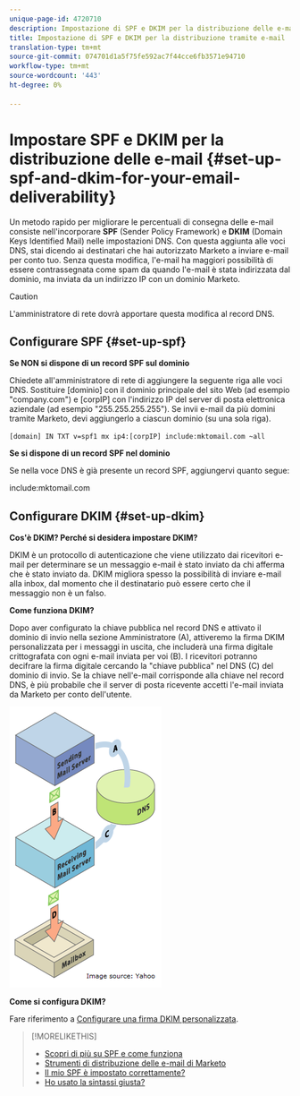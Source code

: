```yaml
---
unique-page-id: 4720710
description: Impostazione di SPF e DKIM per la distribuzione delle e-mail - Marketo Docs - Documentazione del prodotto
title: Impostazione di SPF e DKIM per la distribuzione tramite e-mail
translation-type: tm+mt
source-git-commit: 074701d1a5f75fe592ac7f44cce6fb3571e94710
workflow-type: tm+mt
source-wordcount: '443'
ht-degree: 0%

---
```



# Impostare SPF e DKIM per la distribuzione delle e-mail {#set-up-spf-and-dkim-for-your-email-deliverability}

Un metodo rapido per migliorare le percentuali di consegna delle e-mail consiste nell&#39;incorporare **SPF** (Sender Policy Framework) e **DKIM** (Domain Keys Identified Mail) nelle impostazioni DNS. Con questa aggiunta alle voci DNS, stai dicendo ai destinatari che hai autorizzato Marketo a inviare e-mail per conto tuo. Senza questa modifica, l&#39;e-mail ha maggiori possibilità di essere contrassegnata come spam da quando l&#39;e-mail è stata indirizzata dal dominio, ma inviata da un indirizzo IP con un dominio Marketo.

>[!CAUTION]
>
>L&#39;amministratore di rete dovrà apportare questa modifica al record DNS.

## Configurare SPF {#set-up-spf}

**Se NON si dispone di un record SPF sul dominio**

Chiedete all&#39;amministratore di rete di aggiungere la seguente riga alle voci DNS. Sostituire [dominio] con il dominio principale del sito Web (ad esempio &quot;company.com&quot;) e [corpIP] con l&#39;indirizzo IP del server di posta elettronica aziendale (ad esempio &quot;255.255.255.255&quot;). Se invii e-mail da più domini tramite Marketo, devi aggiungerlo a ciascun dominio (su una sola riga).

`[domain] IN TXT v=spf1 mx ip4:[corpIP] include:mktomail.com ~all`

**Se si dispone di un record SPF nel dominio**

Se nella voce DNS è già presente un record SPF, aggiungervi quanto segue:

include:mktomail.com

## Configurare DKIM {#set-up-dkim}

**Cos&#39;è DKIM? Perché si desidera impostare DKIM?**

DKIM è un protocollo di autenticazione che viene utilizzato dai ricevitori e-mail per determinare se un messaggio e-mail è stato inviato da chi afferma che è stato inviato da. DKIM migliora spesso la possibilità di inviare e-mail alla inbox, dal momento che il destinatario può essere certo che il messaggio non è un falso.

**Come funziona DKIM?**

Dopo aver configurato la chiave pubblica nel record DNS e attivato il dominio di invio nella sezione Amministratore (A), attiveremo la firma DKIM personalizzata per i messaggi in uscita, che includerà una firma digitale crittografata con ogni e-mail inviata per voi (B). I ricevitori potranno decifrare la firma digitale cercando la &quot;chiave pubblica&quot; nel DNS (C) del dominio di invio. Se la chiave nell&#39;e-mail corrisponde alla chiave nel record DNS, è più probabile che il server di posta ricevente accetti l&#39;e-mail inviata da Marketo per conto dell&#39;utente.

![](assets/image2015-1-12-13-3a56-3a55.png)

**Come si configura DKIM?**

Fare riferimento a [Configurare una firma DKIM personalizzata](/help/marketo/product-docs/email-marketing/deliverability/set-up-a-custom-dkim-signature.md).

>[!MORELIKETHIS]
>
>* [Scopri di più su SPF e come funziona](https://www.open-spf.org/Introduction/)
>* [Strumenti di distribuzione delle e-mail di Marketo](https://www.marketo.com/software/email-marketing/email-deliverability/)
>* [Il mio SPF è impostato correttamente?](https://www.kitterman.com/spf/validate.html)
>* [Ho usato la sintassi giusta?](https://www.open-spf.org/SPF_Record_Syntax/)

